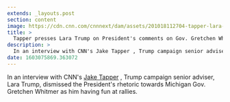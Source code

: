 ```yaml
--- 
extends: _layouts.post 
section: content 
image: https://cdn.cnn.com/cnnnext/dam/assets/201018112704-tapper-lara-split-super-tease.jpg 
title: > 
  Tapper presses Lara Trump on President's comments on Gov. Gretchen Whitmer 
description: > 
  In an interview with CNN's Jake Tapper , Trump campaign senior adviser, Lara Trump, dismissed the President's rhetoric towards Michigan Gov.Gretchen Whitmer as him having fun at rallies. 
date: 1603075869.363072 
--- 
```

<div><a></a><p>In an interview with CNN's <a href="http://www.cnn.com/profiles/jake-tapper-profile" target="_blank"> Jake Tapper</a> , Trump campaign senior adviser, Lara Trump, dismissed the President's rhetoric towards Michigan Gov. Gretchen Whitmer as him having fun at rallies.</p></div>